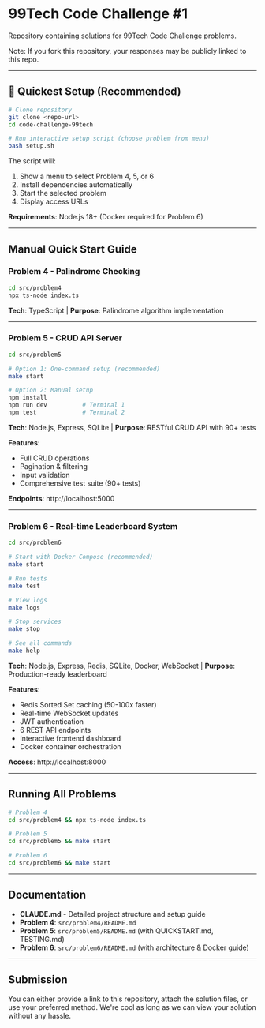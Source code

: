 # 99Tech Code Challenge #1

Repository containing solutions for 99Tech Code Challenge problems.

Note: If you fork this repository, your responses may be publicly linked to this repo.

---

## 🚀 Quickest Setup (Recommended)

```bash
# Clone repository
git clone <repo-url>
cd code-challenge-99tech

# Run interactive setup script (choose problem from menu)
bash setup.sh
```

The script will:
1. Show a menu to select Problem 4, 5, or 6
2. Install dependencies automatically
3. Start the selected problem
4. Display access URLs

**Requirements**: Node.js 18+ (Docker required for Problem 6)

---

## Manual Quick Start Guide

### Problem 4 - Palindrome Checking

```bash
cd src/problem4
npx ts-node index.ts
```

**Tech**: TypeScript | **Purpose**: Palindrome algorithm implementation

---

### Problem 5 - CRUD API Server

```bash
cd src/problem5

# Option 1: One-command setup (recommended)
make start

# Option 2: Manual setup
npm install
npm run dev          # Terminal 1
npm test             # Terminal 2
```

**Tech**: Node.js, Express, SQLite | **Purpose**: RESTful CRUD API with 90+ tests

**Features**:
- Full CRUD operations
- Pagination & filtering
- Input validation
- Comprehensive test suite (90+ tests)

**Endpoints**: http://localhost:5000

---

### Problem 6 - Real-time Leaderboard System

```bash
cd src/problem6

# Start with Docker Compose (recommended)
make start

# Run tests
make test

# View logs
make logs

# Stop services
make stop

# See all commands
make help
```

**Tech**: Node.js, Express, Redis, SQLite, Docker, WebSocket | **Purpose**: Production-ready leaderboard

**Features**:
- Redis Sorted Set caching (50-100x faster)
- Real-time WebSocket updates
- JWT authentication
- 6 REST API endpoints
- Interactive frontend dashboard
- Docker container orchestration

**Access**: http://localhost:8000

---

## Running All Problems

```bash
# Problem 4
cd src/problem4 && npx ts-node index.ts

# Problem 5
cd src/problem5 && make start

# Problem 6
cd src/problem6 && make start
```

---

## Documentation

- **CLAUDE.md** - Detailed project structure and setup guide
- **Problem 4**: `src/problem4/README.md`
- **Problem 5**: `src/problem5/README.md` (with QUICKSTART.md, TESTING.md)
- **Problem 6**: `src/problem6/README.md` (with architecture & Docker guide)

---

## Submission

You can either provide a link to this repository, attach the solution files, or use your preferred method. We're cool as long as we can view your solution without any hassle.
